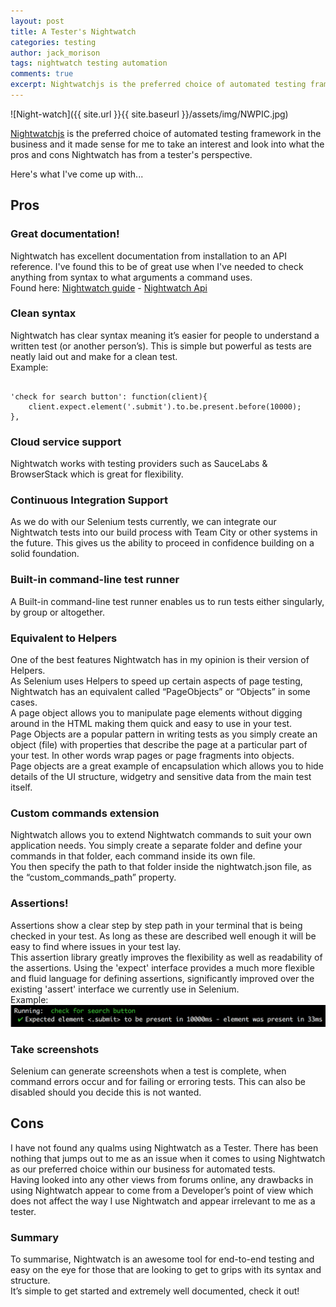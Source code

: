 ```yaml
---
layout: post
title: A Tester's Nightwatch
categories: testing
author: jack_morison
tags: nightwatch testing automation
comments: true
excerpt: Nightwatchjs is the preferred choice of automated testing framework in the business and it made sense for me to take an interest and look into what the pros and cons Nightwatch has from a tester's perspective.
---
```


![Night-watch]({{ site.url }}{{ site.baseurl }}/assets/img/NWPIC.jpg)

[Nightwatchjs](http://nightwatchjs.org/) is the preferred choice of automated testing framework in the business and it made sense for me to take an interest and look into what the pros and cons Nightwatch has from a tester's perspective.

Here's what I've come up with...

## Pros

### Great documentation!
Nightwatch has excellent documentation from installation to an API reference. I've found this to be of great use when I've needed to check anything from syntax to what arguments a command uses. <br/> 
Found here: [Nightwatch guide](http://nightwatchjs.org/guide) - [Nightwatch Api](http://nightwatchjs.org/api)

### Clean syntax
Nightwatch has clear syntax meaning it’s easier for people to understand a written test (or another person’s). This is simple but powerful as tests are neatly laid out and make for a clean test. <br/> Example: 
<pre><code>
'check for search button': function(client){
    client.expect.element('.submit').to.be.present.before(10000);
}, 
</code></pre>

### Cloud service support
Nightwatch works with testing providers such as SauceLabs & BrowserStack which is great for flexibility.

### Continuous Integration Support
As we do with our Selenium tests currently, we can integrate our Nightwatch tests into our build process with Team City or other systems in the future. This gives us the ability to proceed in confidence building on a solid foundation.

### Built-in command-line test runner
A Built-in command-line test runner enables us to run tests either singularly, by group or altogether.

### Equivalent to Helpers
One of the best features Nightwatch has in my opinion is their version of Helpers. <br/>
As Selenium uses Helpers to speed up certain aspects of page testing, Nightwatch has an equivalent called “PageObjects” or “Objects” in some cases. <br/>
A page object allows you to manipulate page elements without digging around in the HTML making them quick and easy to use in your test. <br/>
Page Objects are a popular pattern in writing tests as you simply create an object (file) with properties that describe the page at a particular part of your test. In other words wrap pages or page fragments into objects. <br/>
Page objects are a great example of encapsulation which allows you to hide details of the UI structure, widgetry and sensitive data from the main test itself.


### Custom commands extension
Nightwatch allows you to extend Nightwatch commands to suit your own application needs. You simply create a separate folder and define your commands in that folder, each command inside its own file. <br/> You then specify the path to that folder inside the nightwatch.json file, as the “custom_commands_path” property.

### Assertions!
Assertions show a clear step by step path in your terminal that is being checked in your test. As long as these are described well enough it will be easy to find where issues in your test lay. <br/> 
This assertion library greatly improves the flexibility as well as readability of the assertions. Using the 'expect' interface provides a much more flexible and fluid language for defining assertions, significantly improved over the existing 'assert' interface we currently use in Selenium. <br/> Example:![Terminal assertion](/assets/img/assertion.jpg)

### Take screenshots
Selenium can generate screenshots when a test is complete, when command errors occur and for failing or erroring tests.
This can also be disabled should you decide this is not wanted.

## Cons
I have not found any qualms using Nightwatch as a Tester. There has been nothing that jumps out to me as an issue when it comes to using Nightwatch as our preferred choice within our business for automated tests. <br/>
Having looked into any other views from forums online, any drawbacks in using Nightwatch appear to come from a Developer’s point of view which does not affect the way I use Nightwatch and appear irrelevant to me as a tester.

### Summary
To summarise, Nightwatch is an awesome tool for end-to-end testing and easy on the eye for those that are looking to get to grips with its syntax and structure. <br/> It’s simple to get started and extremely well documented, check it out!
